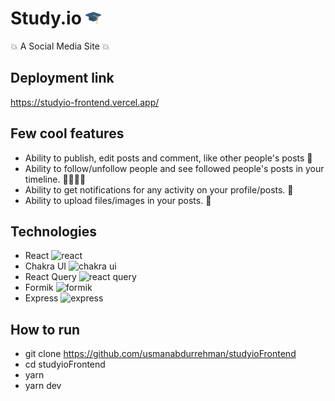 # Study.io <img src="./public/logo.png" height="25px" width="25px" style="margin-bottom:-2px;"/>

:boom: A Social Media Site :boom:

## Deployment link

https://studyio-frontend.vercel.app/

## Few cool features

- Ability to publish, edit posts and comment, like other people's posts 📧
- Ability to follow/unfollow people and see followed people's posts in your timeline. 🙎‍♂️🙎‍♀️
- Ability to get notifications for any activity on your profile/posts. 🔔
- Ability to upload files/images in your posts. 📎

## Technologies

- React <img alt="react" src="https://img.shields.io/badge/-React-45b8d8?style=flat-square&logo=react&logoColor=white" />
- Chakra UI <img alt="chakra ui" src="https://img.shields.io/badge/-Chakra%20UI-319795?style=flat-square&logo=chakraui&logoColor=white" />
- React Query <img alt="react query" src="https://img.shields.io/badge/-React%20Query-FF4154?style=flat-square&logo=reactquery&logoColor=white" />
- Formik <img alt="formik" src="https://img.shields.io/badge/-Formik-#526CFE?style=flat-square&logo=formspree&logoColor=white" />
- Express <img alt="express" src="https://img.shields.io/badge/-Express-000000?style=flat-square&logo=express&logoColor=white" />

## How to run

- git clone https://github.com/usmanabdurrehman/studyioFrontend
- cd studyioFrontend
- yarn
- yarn dev
